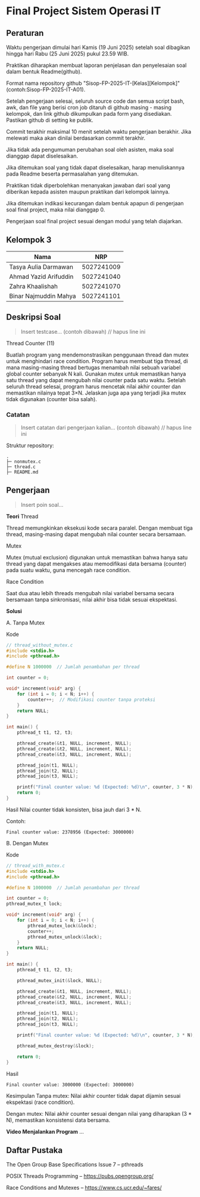 # Final Project Sistem Operasi IT

## Peraturan

Waktu pengerjaan dimulai hari Kamis (19 Juni 2025) setelah soal dibagikan hingga hari Rabu (25 Juni 2025) pukul 23.59 WIB.

Praktikan diharapkan membuat laporan penjelasan dan penyelesaian soal dalam bentuk Readme(github).

Format nama repository github "Sisop-FP-2025-IT-[Kelas][Kelompok]" (contoh:Sisop-FP-2025-IT-A01).

Setelah pengerjaan selesai, seluruh source code dan semua script bash, awk, dan file yang berisi cron job ditaruh di github masing - masing kelompok, dan link github dikumpulkan pada form yang disediakan. Pastikan github di setting ke publik.

Commit terakhir maksimal 10 menit setelah waktu pengerjaan berakhir. Jika melewati maka akan dinilai berdasarkan commit terakhir.

Jika tidak ada pengumuman perubahan soal oleh asisten, maka soal dianggap dapat diselesaikan.

Jika ditemukan soal yang tidak dapat diselesaikan, harap menuliskannya pada Readme beserta permasalahan yang ditemukan.

Praktikan tidak diperbolehkan menanyakan jawaban dari soal yang diberikan kepada asisten maupun praktikan dari kelompok lainnya.

Jika ditemukan indikasi kecurangan dalam bentuk apapun di pengerjaan soal final project, maka nilai dianggap 0.

Pengerjaan soal final project sesuai dengan modul yang telah diajarkan.

## Kelompok 3

| Nama                  | NRP        |
| --------------------- | ---------- |
| Tasya Aulia Darmawan  | 5027241009 |
| Ahmad Yazid Arifuddin | 5027241040 |
| Zahra Khaalishah      | 5027241070 |
| Binar Najmuddin Mahya | 5027241101 |

## Deskripsi Soal

> Insert testcase... (contoh dibawah) // hapus line ini

Thread Counter (11)

Buatlah program yang mendemonstrasikan penggunaan thread dan mutex untuk menghindari race condition. Program harus membuat tiga thread, di mana masing-masing thread bertugas menambah nilai sebuah variabel global counter sebanyak N kali. Gunakan mutex untuk memastikan hanya satu thread yang dapat mengubah nilai counter pada satu waktu. Setelah seluruh thread selesai, program harus mencetak nilai akhir counter dan memastikan nilainya tepat 3×N. Jelaskan juga apa yang terjadi jika mutex tidak digunakan (counter bisa salah).

### Catatan

> Insert catatan dari pengerjaan kalian... (contoh dibawah) // hapus line ini

Struktur repository:

```
.
├─ nonmutex.c
├─ thread.c
├─ README.md

```

## Pengerjaan

> Insert poin soal...

**Teori**
Thread

Thread memungkinkan eksekusi kode secara paralel. Dengan membuat tiga thread, masing-masing dapat mengubah nilai counter secara bersamaan.

Mutex

Mutex (mutual exclusion) digunakan untuk memastikan bahwa hanya satu thread yang dapat mengakses atau memodifikasi data bersama (counter) pada suatu waktu, guna mencegah race condition.

Race Condition

Saat dua atau lebih threads mengubah nilai variabel bersama secara bersamaan tanpa sinkronisasi, nilai akhir bisa tidak sesuai ekspektasi.


**Solusi**

A. Tanpa Mutex

Kode
```c
// thread_without_mutex.c
#include <stdio.h>
#include <pthread.h>

#define N 1000000  // Jumlah penambahan per thread

int counter = 0;

void* increment(void* arg) {
    for (int i = 0; i < N; i++) {
        counter++;  // Modifikasi counter tanpa proteksi
    }
    return NULL;
}

int main() {
    pthread_t t1, t2, t3;

    pthread_create(&t1, NULL, increment, NULL);
    pthread_create(&t2, NULL, increment, NULL);
    pthread_create(&t3, NULL, increment, NULL);

    pthread_join(t1, NULL);
    pthread_join(t2, NULL);
    pthread_join(t3, NULL);

    printf("Final counter value: %d (Expected: %d)\n", counter, 3 * N);
    return 0;
}
```

Hasil
Nilai counter tidak konsisten, bisa jauh dari 3 * N.

Contoh:
```
Final counter value: 2378956 (Expected: 3000000)
```

B. Dengan Mutex

Kode
```c
// thread_with_mutex.c
#include <stdio.h>
#include <pthread.h>

#define N 1000000  // Jumlah penambahan per thread

int counter = 0;
pthread_mutex_t lock;

void* increment(void* arg) {
    for (int i = 0; i < N; i++) {
        pthread_mutex_lock(&lock);
        counter++;
        pthread_mutex_unlock(&lock);
    }
    return NULL;
}

int main() {
    pthread_t t1, t2, t3;

    pthread_mutex_init(&lock, NULL);

    pthread_create(&t1, NULL, increment, NULL);
    pthread_create(&t2, NULL, increment, NULL);
    pthread_create(&t3, NULL, increment, NULL);

    pthread_join(t1, NULL);
    pthread_join(t2, NULL);
    pthread_join(t3, NULL);

    printf("Final counter value: %d (Expected: %d)\n", counter, 3 * N);

    pthread_mutex_destroy(&lock);

    return 0;
}
```

Hasil
```
Final counter value: 3000000 (Expected: 3000000)
```

Kesimpulan
Tanpa mutex: Nilai akhir counter tidak dapat dijamin sesuai ekspektasi (race condition).

Dengan mutex: Nilai akhir counter sesuai dengan nilai yang diharapkan (3 * N), memastikan konsistensi data bersama.

**Video Menjalankan Program**
...

## Daftar Pustaka

The Open Group Base Specifications Issue 7 – pthreads

POSIX Threads Programming – https://pubs.opengroup.org/

Race Conditions and Mutexes – https://www.cs.ucr.edu/~fares/
